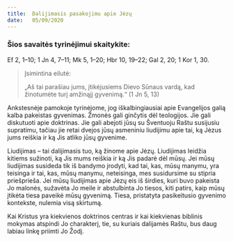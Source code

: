 ```yaml
---
title:  Dalijimasis pasakojimu apie Jėzų
date:   05/09/2020
---
```


### Šios savaitės tyrinėjimui skaitykite:
Ef 2, 1–10; 1 Jn 4, 7–11; Mk 5, 1–20; Hbr 10, 19–22; Gal 2, 20; 1 Kor 1, 30.

> <p>Įsimintina eilutė:</p>
> „Aš tai parašiau jums, įtikėjusiems Dievo Sūnaus vardą, kad žinotumėte turį amžinąjį gyvenimą.“ (1 Jn 5, 13)

Ankstesnėje pamokoje tyrinėjome, jog iškalbingiausiai apie Evangelijos galią kalba pakeistas gyvenimas. Žmonės gali ginčytis dėl teologijos. Jie gali diskutuoti apie doktrinas. Jie gali abejoti jūsų su Šventuoju Raštu susijusiu supratimu, tačiau jie retai dvejos jūsų asmeniniu liudijimu apie tai, ką Jėzus jums reiškia ir ką Jis atliko jūsų gyvenime.

Liudijimas – tai dalijimasis tuo, ką žinome apie Jėzų. Liudijimas leidžia kitiems sužinoti, ką Jis mums reiškia ir ką Jis padarė dėl mūsų. Jei mūsų liudijimas susideda tik iš bandymo įrodyti, kad tai, kas, mūsų manymu, yra teisinga ir tai, kas, mūsų manymu, neteisinga, mes susidursime su stipria priešprieša. Jei mūsų liudijimas apie Jėzų eis iš širdies, kuri buvo pakeista Jo malonės, sužavėta Jo meile ir abstulbinta Jo tiesos, kiti patirs, kaip mūsų įtikėta tiesa paveikė mūsų gyvenimą. Tiesa, pristatyta pasikeitusio gyvenimo kontekste, nulemia visą skirtumą.

Kai Kristus yra kiekvienos doktrinos centras ir kai kiekvienas biblinis mokymas atspindi Jo charakterį, tie, su kuriais dalijamės Raštu, bus daug labiau linkę priimti Jo Žodį.
